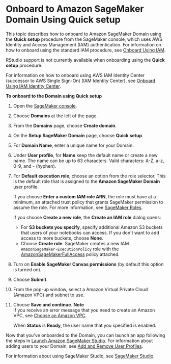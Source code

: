# Onboard to Amazon SageMaker Domain Using Quick setup<a name="onboard-quick-start"></a>

This topic describes how to onboard to Amazon SageMaker Domain using the **Quick setup** procedure from the SageMaker console, which uses AWS Identity and Access Management \(IAM\) authentication\. For information on how to onboard using the standard IAM procedure, see [Onboard Using IAM](onboard-iam.md)\.

RStudio support is not currently available when onboarding using the **Quick setup** procedure\.

For information on how to onboard using AWS IAM Identity Center \(successor to AWS Single Sign\-On\) \(IAM Identity Center\), see [Onboard Using IAM Identity Center](onboard-sso-users.md)\.

**To onboard to the Domain using **Quick setup****

1. Open the [SageMaker console](https://console.aws.amazon.com/sagemaker/)\.

1. Choose **Domains** at the left of the page\.

1. From the **Domains** page, choose **Create domain**\.

1. On the **Setup SageMaker Domain** page, choose **Quick setup**\.

1. For **Domain Name**, enter a unique name for your Domain\.

1. Under **User profile**, for **Name** keep the default name or create a new name\. The name can be up to 63 characters\. Valid characters: A\-Z, a\-z, 0\-9, and \- \(hyphen\)\. 

1. For **Default execution role**, choose an option from the role selector\. This is the default role that is assigned to the **Amazon SageMaker Domain** user profile\.

   If you choose **Enter a custom IAM role ARN**, the role must have at a minimum, an attached trust policy that grants SageMaker permission to assume the role\. For more information, see [SageMaker Roles](sagemaker-roles.md)\.

   If you choose **Create a new role**, the **Create an IAM role** dialog opens:
   + For **S3 buckets you specify**, specify additional Amazon S3 buckets that users of your notebooks can access\. If you don't want to add access to more buckets, choose **None**\.
   + Choose **Create role**\. SageMaker creates a new IAM `AmazonSageMaker-ExecutionPolicy` role with the [AmazonSageMakerFullAccess](https://console.aws.amazon.com/iam/home?#/policies/arn:aws:iam::aws:policy/AmazonSageMakerFullAccess) policy attached\.

1. Turn on **Enable SageMaker Canvas permissions** \(by default this option is turned on\)\.

1. Choose **Submit**\.

1. From the pop\-up window, select a Amazon Virtual Private Cloud \(Amazon VPC\) and subnet to use\.

1. Choose **Save and continue**\.
**Note**  
If you receive an error message that you need to create an Amazon VPC, see [Choose an Amazon VPC](onboard-vpc.md)\.

   When **Status** is **Ready**, the user name that you specified is enabled\.

Now that you've onboarded to the Domain, you can launch an app following the steps in [Launch Amazon SageMaker Studio](studio-launch.md)\. For information about adding users to your Domain, see [Add and Remove User Profiles](domain-user-profile-add-remove.md)\.

For information about using SageMaker Studio, see [SageMaker Studio](studio.md)\.